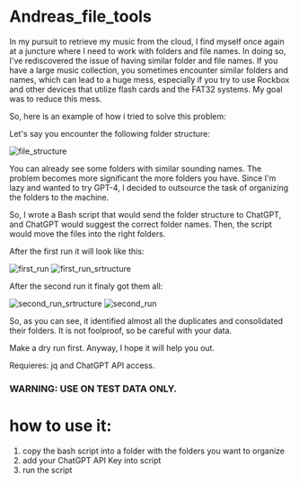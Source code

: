# Andreas_file_tools

In my pursuit to retrieve my music from the cloud, I find myself once again at a juncture where I need to work with folders and file names. 
In doing so, I've rediscovered the issue of having similar folder and file names. 
If you have a large music collection, you sometimes encounter similar folders and names, which can lead to a huge mess, especially if you try to use Rockbox and other devices that utilize flash cards and the FAT32 systems.
My goal was to reduce this mess. 

So, here is an example of how i tried to solve this problem:

Let's say you encounter the following folder structure:

![file_structure](https://github.com/andreas-ullrich/Andreas_file_tools/assets/68023686/686088c3-9e67-43f9-a17d-641ee6c0483b)


You can already see some folders with similar sounding names. 
The problem becomes more significant the more folders you have. 
Since I'm lazy and wanted to try GPT-4, I decided to outsource the task of organizing the folders to the machine.

So, I wrote a Bash script that would send the folder structure to ChatGPT, and ChatGPT would suggest the correct folder names. 
Then, the script would move the files into the right folders.

After the first run it will look like this:


![first_run](https://github.com/andreas-ullrich/Andreas_file_tools/assets/68023686/64976e42-5402-4591-aab6-ab614b8a4e7a)
![first_run_srtructure](https://github.com/andreas-ullrich/Andreas_file_tools/assets/68023686/990d001d-9929-4ad5-b0db-806e9911f164)

After the second run it finaly got them all:

![second_run_srtructure](https://github.com/andreas-ullrich/Andreas_file_tools/assets/68023686/51e1d52e-3e11-4ee7-ba7d-fcda9462a734)
![second_run](https://github.com/andreas-ullrich/Andreas_file_tools/assets/68023686/5598c7fc-8d7c-4644-9e7c-09beebd30726)

So, as you can see, it identified almost all the duplicates and consolidated their folders. 
It is not foolproof, so be careful with your data. 

Make a dry run first. Anyway, I hope it will help you out.

Requieres: jq and ChatGPT API access.

### WARNING: USE ON TEST DATA ONLY.

# how to use it:
1. copy the bash script into a folder with the folders you want to organize
2. add your ChatGPT API Key into script
3. run the script
